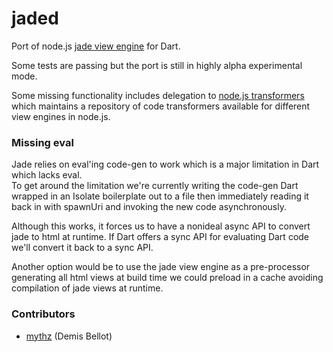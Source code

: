 jaded
=====

Port of node.js [jade view engine](https://github.com/visionmedia/jade/) for Dart.

Some tests are passing but the port is still in highly alpha experimental mode.

Some missing functionality includes delegation to 
[node.js transformers](https://github.com/ForbesLindesay/transformers) which maintains a repository
of code transformers available for different view engines in node.js.

### Missing eval

Jade relies on eval'ing code-gen to work which is a major limitation in Dart which lacks eval.     
To get around the limitation we're currently writing the code-gen Dart wrapped in an Isolate 
boilerplate out to a file then immediately reading it back in with spawnUri and invoking the 
new code asynchronously. 

Although this works, it forces us to have a nonideal async API to convert jade to html at runtime. 
If Dart offers a sync API for evaluating Dart code we'll convert it back to a sync API.

Another option would be to use the jade view engine as a pre-processor generating all html views at
build time we could preload in a cache avoiding compilation of jade views at runtime.


### Contributors

  - [mythz](https://github.com/mythz) (Demis Bellot)
 